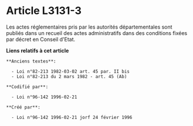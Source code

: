 # Article L3131-3

Les actes réglementaires pris par les autorités départementales sont publiés dans un recueil des actes administratifs dans
des conditions fixées par décret en Conseil d'Etat.

**Liens relatifs à cet article**

	**Anciens textes**:

	  - Loi n°82-213 1982-03-02 art. 45 par. II bis
	  - Loi n°82-213 du 2 mars 1982 - art. 45 (Ab)

	**Codifié par**:

	  - Loi n°96-142 1996-02-21

	**Créé par**:

	  - Loi n°96-142 1996-02-21 jorf 24 février 1996
